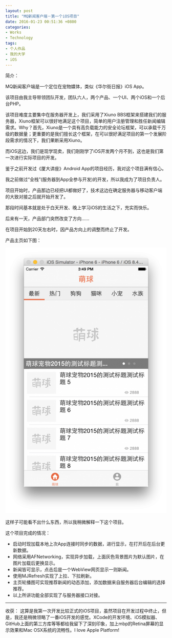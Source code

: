 ```yaml
---
layout: post
title: "MQ新闻客户端－第一个iOS项目"
date: 2016-01-23 00:51:36 +0800
categories:
- Works
- Technology
tags:
- 个人作品
- 我的大学
- iOS
---
```


简介：

MQ新闻客户端是一个定位在宠物媒体，类似《华尔街日报》iOS App。

该项目由我主导带领团队开发，团队六人，两个产品、一个UI、两个iOS和一个后台PHP。

该项目难度主要集中在服务器开发上，我们采用了Xiuno BBS框架来搭建我们的服务器，Xiuno框架可以很好地满足这个项目，简单的用户注册管理和胜任新闻编辑需求。Why？首先，Xiuno是一个具有高负载能力的安全论坛框架，可以承载千万级的数据量；更重要的是我们擅长这个框架，在可以很好满足项目的第一个发展阶段需求的情况下，我们果断采用Xiuno。

而iOS这边，我们是现学现卖，我们刚刚学了iOS开发两个月不到，这也是我们第一次进行实际项目的开发。

鉴于之前开发过《厦大讲座》Android App的项目经历，我对这个项目满有信心。

我之前做过“全栈”(服务器到App全参与开发)的开发，所以我成为了项目负责人。

项目开始时，产品那边已经把UI都做好了，技术这边在确定服务器与移动客户端的大致对接之后就开始开发了。

那段时间基本就是处于白天开发、晚上学习iOS的生活之下，充实而快乐。

后来有一天，产品部门突然改变了方向……

在项目开始到20天左右时，因产品方向上的调整而终止了开发。

 

 

产品主页如下图：

![image](../uploads/iOS-first-look.png)



这样子可能看不出什么东西，所以我稍微解释一下这个项目。
<!-- more -->
这个项目完成的情况：

* 启动时现加载本地上次App连接时同步的数据，进行显示，在打开后在后台更新数据。
* 网络采用AFNetworking，实现异步加载，上面灰色背景图片为默认图片，在图片加载后更换显示。
* 新闻皆可显示，点击后是一个WebView网页显示一则新闻。
* 使用MJRefresh实现了上拉、下拉刷新。
* 主页轮播图可实现推荐新闻的动态添加，添加数据来自服务器后台编辑的选择推荐。
* 以上所讲功能全部实现了与服务器接口对接。

 

 
------

收获：
这算是我第一次开发比较正式的iOS项目，虽然项目在开发过程中终止，但是，我还是稍微领略了一番iOS开发的感觉。XCode的开发环境、iOS模拟器、GitHub上面的第三方库等等都给我留下了深刻印象，加上mbp的Retina屏幕的显示效果和Mac OSX系统的流畅性。I love Apple Platform!

